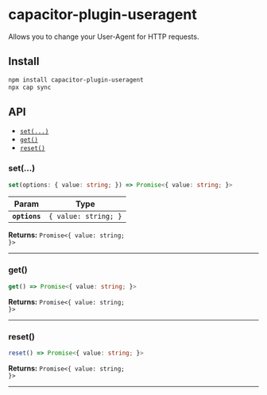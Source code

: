 # capacitor-plugin-useragent

Allows you to change your User-Agent for HTTP requests.

## Install

```bash
npm install capacitor-plugin-useragent
npx cap sync
```

## API

<docgen-index>

- [`set(...)`](#set)
- [`get()`](#get)
- [`reset()`](#reset)

</docgen-index>

<docgen-api>
<!--Update the source file JSDoc comments and rerun docgen to update the docs below-->

### set(...)

```typescript
set(options: { value: string; }) => Promise<{ value: string; }>
```

| Param         | Type                            |
| ------------- | ------------------------------- |
| **`options`** | <code>{ value: string; }</code> |

**Returns:** <code>Promise&lt;{ value: string; }&gt;</code>

---

### get()

```typescript
get() => Promise<{ value: string; }>
```

**Returns:** <code>Promise&lt;{ value: string; }&gt;</code>

---

### reset()

```typescript
reset() => Promise<{ value: string; }>
```

**Returns:** <code>Promise&lt;{ value: string; }&gt;</code>

---

</docgen-api>
